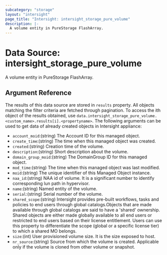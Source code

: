 ```yaml
---
subcategory: "storage"
layout: "intersight"
page_title: "Intersight: intersight_storage_pure_volume"
description: |-
  A volume entity in PureStorage FlashArray.
---
```


# Data Source: intersight_storage_pure_volume
A volume entity in PureStorage FlashArray.
## Argument Reference
The results of this data source are stored in `results` property.
All objects matching the filter criteria are fetched through pagination.
To access the ith object of the results obtained, use `data.intersight_storage_pure_volume.<custom_name>.results[i].<propertyname>`.
The following arguments can be used to get data of already created objects in Intersight appliance:
* `account_moid`:(string) The Account ID for this managed object. 
* `create_time`:(string) The time when this managed object was created. 
* `created`:(string) Creation time of the volume. 
* `description`:(string) Short description about the volume. 
* `domain_group_moid`:(string) The DomainGroup ID for this managed object. 
* `mod_time`:(string) The time when this managed object was last modified. 
* `moid`:(string) The unique identifier of this Managed Object instance. 
* `naa_id`:(string) NAA id of volume. It is a significant number to identify corresponding lun path in hypervisor. 
* `name`:(string) Named entity of the volume. 
* `serial`:(string) Serial number of the volume. 
* `shared_scope`:(string) Intersight provides pre-built workflows, tasks and policies to end users through global catalogs.Objects that are made available through global catalogs are said to have a 'shared' ownership. Shared objects are either made globally available to all end users or restricted to end users based on their license entitlement. Users can use this property to differentiate the scope (global or a specific license tier) to which a shared MO belongs. 
* `size`:(int) User provisioned volume size. It is the size exposed to host. 
* `nr_source`:(string) Source from which the volume is created. Applicable only if the volume is cloned from other volume or snapshot. 
 